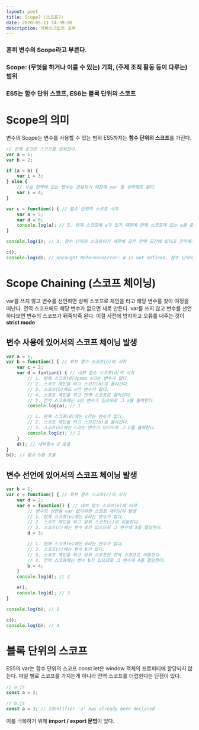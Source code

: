```yaml
---
layout: post
title: Scope? (스코프?)
date: 2020-05-11 14:39:00
description: 자바스크립트 공부
---
```


### 흔히 변수의 Scope라고 부른다.
### Scope: (무엇을 하거나 이룰 수 있는) 기회, (주제 조직 활동 등이 다루는) **범위**
### **ES5는 함수 단위 스코프, ES6는 블록 단위의 스코프**

# Scope의 의미
변수의 Scope는 변수를 사용할 수 있는 범위
ES5까지는 **함수 단위의 스코프**를 가진다.

```javascript
// 전역 공간은 스코프를 공유한다.
var a = 1;
var b = 2;

if (a < b) {
	var i = 3;
} else {
	// 사실 전역에 있는 변수는 공유되기 때문에 var 를 생략해도 된다.
	var i = 4;
}

var c = function() { // 함수 단위의 스코프 시작
	var a = 5;
	var d = 6;
	console.log(a); // 5, 현재 스코프에 a가 있기 때문에 현재 스코프에 있는 a를 출력
}

console.log(i); // 3, 함수 단위의 스코프이기 때문에 같은 전역 공간에 있다고 간주해서 변수를 공유하기 때문에 사용 가능

c();
console.log(d); // Uncaught ReferenceError: d is not defined, 함수 단위의 스코프이기 때문에 함수 내부에서 쓰인 변수는 함수에서만 사용할 수 있다.
```

# Scope Chaining (스코프 체이닝)
var를 쓰지 않고 변수를 선언하면 상위 스코프로 체인을 타고 해당 변수를 찾아 여정을 떠난다.
전역 스코프에도 해당 변수가 없으면 새로 만든다.
var를 쓰지 않고 변수를 선언하다보면 변수의 스코프가 뒤죽박죽 된다.
이걸 사전에 방지하고 오류를 내주는 것이 **strict mode**

## 변수 사용에 있어서의 스코프 체이닝 발생
```javascript
var a = 1;
var b = function() { // 외부 함수 스코프(b)의 시작
	var c = 2;
	var d = funtion() { // 내부 함수 스코프(d)의 시작
		// 1. 현재 스코프(d)dpsms a라는 변수가 없다.
		// 2. 스코프 체인을 타고 스코프(b)로 올라간다.
		// 3. 스코프(b)에도 a란 변수가 없다.
		// 4. 스코프 체인을 타고 전역 스코프로 올라간다.
		// 5. 전역 스코프에는 a란 변수가 있으므로 그 a를 출력한다.
		console.log(a); // 1

		// 1. 현재 스코프(d)에는 c라는 변수가 없다.
		// 2. 스코프 체인을 타고 스코프(b)로 올라간다.
		// 3. 스코프(b)에는 c라는 변수가 있으므로 그 c를 출력한다.
		console.log(c); // 2
	}
	d(); // 내부함수 d 호출
}
b(); // 함수 b를 호출
```

## 변수 선언에 있어서의 스코프 체이닝 발생
```javascript
var b = 1;
var c = function() { // 외부 함수 스코프(c)의 시작
	var d = 2;
	var e = function() { // 내부 함수 스코프(e)의 시작
		// 변수의 선언을 var 없이하면 스코프 체이닝이 발생
		// 1. 현재 스코프(e)에는 d라는 변수가 없다.
		// 2. 스코프 체인을 타고 상위 스코프(c)로 이동한다.
		// 3. 스코프(c)에는 변수 d가 있으므로 그 변수에 3을 할당한다.
		d = 3;

		// 1. 현재 스코프(e)에는 d라는 변수가 없다.
		// 2. 스코프(c)에는 변수 b가 없다.
		// 3. 스코프 체인을 타고 상위 스코프인 전역 스코프로 이동한다.
		// 4. 전역 스코프에는 변수 b가 있으므로 그 변수에 4를 할당한다.
		b = 4;
	}
	console.log(d); // 2

	e();
	console.log(d); // 3
}

console.log(b); // 1

c();
console.log(b); // 4
```

# 블록 단위의 스코프
ES5의 var는 함수 단위의 스코프
const let은 window 객체의 프로퍼티에 할당되지 않는다.
파일 별로 스코프를 가지는게 아니라 전역 스코프를 더럽힌다는 단점이 있다.
```javascript
// a.js
const a = 2;

// b.js
const a = 3; // Identifier 'a' has already been declared
```

이를 극복하기 위해 **import / export 문법**이 있다.
